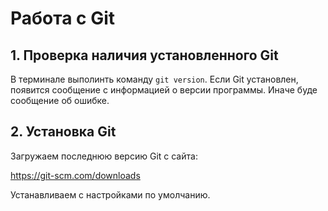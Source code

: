 # Работа с Git
## 1. Проверка наличия установленного Git
В терминале выполинть команду `git version`.
Если Git установлен, появится сообщение с информацией о версии программы. Иначе буде сообщение об ошибке.

## 2. Установка  Git
Загружаем последнюю версию Git с сайта:

https://git-scm.com/downloads

Устанавливаем с настройками по умолчанию.